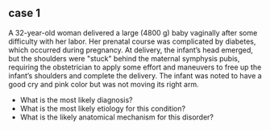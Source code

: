 ## case 1
A 32-year-old woman delivered a large (4800 g) baby vaginally after some difficulty with her labor. Her prenatal course was complicated by diabetes, which occurred during pregnancy. At delivery, the infant’s head emerged, but the shoulders were "stuck" behind the maternal symphysis pubis, requiring the obstetrician to apply some effort and maneuvers to free up the infant’s shoulders and complete the delivery. The infant was noted to have a good cry and pink color but was not moving its right arm.

* What is the most likely diagnosis? 
* What is the most likely etiology for this condition? 
* What is the likely anatomical mechanism for this disorder?

